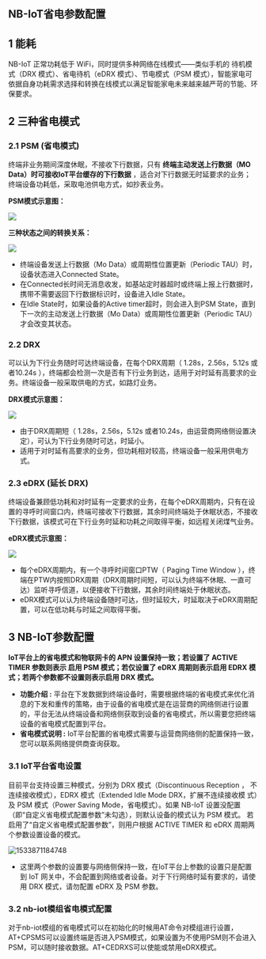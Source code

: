 ## NB-IoT省电参数配置

## 1 能耗

NB-IoT 正常功耗低于 WiFi，同时提供多种网络在线模式——类似手机的 待机模式（DRX 模式）、省电待机（eDRX 模式）、节电模式（PSM 模式），智能家电可依据自身功耗需求选择和转换在线模式以满足智能家电未来越来越严苛的节能、环保要求。

## 2 三种省电模式

### 2.1 PSM (省电模式) 

终端非业务期间深度休眠，不接收下行数据，只有 **终端主动发送上行数据（MO Data）时可接收IoT平台缓存的下行数据** ，适合对下行数据无时延要求的业务；终端设备功耗低，采取电池供电方式，如抄表业务。 

**PSM模式示意图：**

![](E:\RD\RD总结\NB_iamge\u380.png)

**三种状态之间的转换关系：** 

![](E:\RD\RD总结\NB_iamge\u386.png)

- 终端设备发送上行数据（Mo Data）或周期性位置更新（Periodic TAU）时，设备状态进入Connected State。
- 在Connected长时间无消息收发，如基站定时器超时或终端上报上行数据时，携带不需要返回下行数据标识时，设备进入Idle State。
- 在Idle State时，如果设备的Active timer超时，则会进入到PSM State，直到下一次的主动发送上行数据（Mo Data）或周期性位置更新（Periodic TAU）才会改变其状态。

### 2.2 DRX 

可以认为下行业务随时可达终端设备，在每个DRX周期（ 1.28s，2.56s，5.12s 或者10.24s ），终端都会检测一次是否有下行业务到达，适用于对时延有高要求的业务。终端设备一般采取供电的方式，如路灯业务。 

**DRX模式示意图：** 

![](E:\RD\RD总结\NB_iamge\u396.png)

- 由于DRX周期短（ 1.28s，2.56s，5.12s 或者10.24s，由运营商网络侧设置决定），可认为下行业务随时可达，时延小。
- 适用于对时延有高要求的业务，但功耗相对较高，终端设备一般采用供电方式。

### 2.3 eDRX (延长 DRX) 

终端设备兼顾低功耗和对时延有一定要求的业务，在每个eDRX周期内，只有在设置的寻呼时间窗口内，终端可接收下行数据，其余时间终端处于休眠状态，不接收下行数据，该模式可在下行业务时延和功耗之间取得平衡，如远程关闭煤气业务。 

**eDRX模式示意图：** 

![](E:\RD\RD总结\NB_iamge\u400.png)

- 每个eDRX周期内，有一个寻呼时间窗口PTW（ Paging Time Window ），终端在PTW内按照DRX周期（DRX周期时间短，可以认为终端不休眠、一直可达）监听寻呼信道，以便接收下行数据，其余时间终端处于休眠状态。
- eDRX模式可以认为终端设备随时可达，但时延较大，时延取决于eDRX周期配置，可以在低功耗与时延之间取得平衡。

## 3 NB-IoT参数配置

**IoT平台上的省电模式和物联网卡的 APN 设置保持一致；若设置了 ACTIVE TIMER 参数则表示 启用 PSM 模式；若仅设置了 eDRX 周期则表示启用 EDRX 模式；若两个参数都不设置则表示启用 DRX 模式。**

- **功能介绍 :** 平台在下发数据到终端设备时，需要根据终端的省电模式来优化消息的下发和重传的策略，由于设备的省电模式是在运营商的网络侧进行设置的，平台无法从终端设备和网络侧获取到设备的省电模式，所以需要您把终端设备的省电模式配置到平台。 
- **省电模式说明 :** IoT平台配置的省电模式需要与运营商网络侧的配置保持一致，您可以联系网络提供商查询获取。 

### 3.1 IoT平台省电设置

目前平台支持设置三种模式，分别为 DRX 模式（Discontinuous Reception ， 不连续接收模式），EDRX 模式（Extended Idle Mode DRX，扩展不连续接收模 式）及 PSM 模式（Power Saving Mode，省电模式）。如果 NB-IoT 设置没配置 （即“自定义省电模式配置参数”未勾选），则默认设备的模式认为 PSM 模式。 若启用了“自定义省电模式配置参数”，则用户根据 ACTIVE TIMER 和 eDRX 周期两个参数设置设备的模式。

![1533871184748](C:\Users\RD007\AppData\Local\Temp\1533871184748.png)

- 这里两个参数的设置要与网络侧保持一致，在IoT平台上参数的设置只是配置到 IoT 网关中，不会配置到网络或者设备。对于下行网络时延有要求的，请使用 DRX 模式，请勿配置 eDRX 及 PSM 参数。 

### 3.2 nb-iot模组省电模式配置

对于nb-iot模组的省电模式可以在初始化的时候用AT命令对模组进行设置，AT+CPSMS可以设置终端是否进入PSM模式，如果设置为不使用PSM则不会进入PSM，可以随时接收数据。AT+CEDRXS可以使能或禁用eDRX模式。 